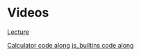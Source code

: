 # Videos

[Lecture](https://vimeo.com/272689763)

[Calculator code along](https://vimeo.com/264345198)
[js_builtins code along](https://vimeo.com/272293747)
